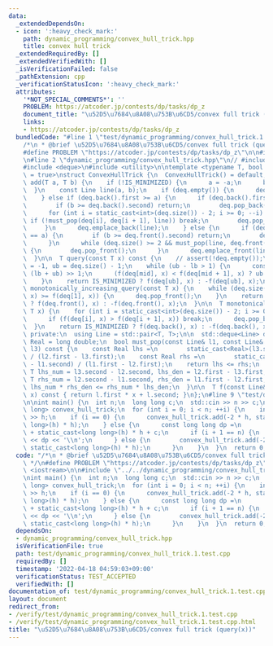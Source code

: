 ```yaml
---
data:
  _extendedDependsOn:
  - icon: ':heavy_check_mark:'
    path: dynamic_programming/convex_hull_trick.hpp
    title: convex hull trick
  _extendedRequiredBy: []
  _extendedVerifiedWith: []
  _isVerificationFailed: false
  _pathExtension: cpp
  _verificationStatusIcon: ':heavy_check_mark:'
  attributes:
    '*NOT_SPECIAL_COMMENTS*': ''
    PROBLEM: https://atcoder.jp/contests/dp/tasks/dp_z
    document_title: "\u52D5\u7684\u8A08\u753B\u6CD5/convex full trick (query(x))"
    links:
    - https://atcoder.jp/contests/dp/tasks/dp_z
  bundledCode: "#line 1 \"test/dynamic_programming/convex_hull_trick.1.test.cpp\"\n\
    /*\n * @brief \u52D5\u7684\u8A08\u753B\u6CD5/convex full trick (query(x))\n */\n\
    #define PROBLEM \"https://atcoder.jp/contests/dp/tasks/dp_z\"\n\n#include <iostream>\n\
    \n#line 2 \"dynamic_programming/convex_hull_trick.hpp\"\n// #include <cassert>\n\
    #include <deque>\n#include <utility>\n\ntemplate <typename T, bool IS_MINIMIZED\
    \ = true>\nstruct ConvexHullTrick {\n  ConvexHullTrick() = default;\n\n  void\
    \ add(T a, T b) {\n    if (!IS_MINIMIZED) {\n      a = -a;\n      b = -b;\n  \
    \  }\n    const Line line(a, b);\n    if (deq.empty()) {\n      deq.emplace_back(line);\n\
    \    } else if (deq.back().first >= a) {\n      if (deq.back().first == a) {\n\
    \        if (b >= deq.back().second) return;\n        deq.pop_back();\n      }\n\
    \      for (int i = static_cast<int>(deq.size()) - 2; i >= 0; --i) {\n       \
    \ if (!must_pop(deq[i], deq[i + 1], line)) break;\n        deq.pop_back();\n \
    \     }\n      deq.emplace_back(line);\n    } else {\n      if (deq.front().first\
    \ == a) {\n        if (b >= deq.front().second) return;\n        deq.pop_front();\n\
    \      }\n      while (deq.size() >= 2 && must_pop(line, deq.front(), deq[1]))\
    \ {\n        deq.pop_front();\n      }\n      deq.emplace_front(line);\n    }\n\
    \  }\n\n  T query(const T x) const {\n    // assert(!deq.empty());\n    int lb\
    \ = -1, ub = deq.size() - 1;\n    while (ub - lb > 1) {\n      const int mid =\
    \ (lb + ub) >> 1;\n      (f(deq[mid], x) < f(deq[mid + 1], x) ? ub : lb) = mid;\n\
    \    }\n    return IS_MINIMIZED ? f(deq[ub], x) : -f(deq[ub], x);\n  }\n\n  T\
    \ monotonically_increasing_query(const T x) {\n    while (deq.size() >= 2 && f(deq.front(),\
    \ x) >= f(deq[1], x)) {\n      deq.pop_front();\n    }\n    return IS_MINIMIZED\
    \ ? f(deq.front(), x) : -f(deq.front(), x);\n  }\n\n  T monotonically_decreasing_query(const\
    \ T x) {\n    for (int i = static_cast<int>(deq.size()) - 2; i >= 0; --i) {\n\
    \      if (f(deq[i], x) > f(deq[i + 1], x)) break;\n      deq.pop_back();\n  \
    \  }\n    return IS_MINIMIZED ? f(deq.back(), x) : -f(deq.back(), x);\n  }\n\n\
    \ private:\n  using Line = std::pair<T, T>;\n\n  std::deque<Line> deq;\n\n  using\
    \ Real = long double;\n  bool must_pop(const Line& l1, const Line& l2, const Line&\
    \ l3) const {\n    const Real lhs =\n        static_cast<Real>(l3.second - l2.second)\
    \ / (l2.first - l3.first);\n    const Real rhs =\n        static_cast<Real>(l2.second\
    \ - l1.second) / (l1.first - l2.first);\n    return lhs <= rhs;\n    // const\
    \ T lhs_num = l3.second - l2.second, lhs_den = l2.first - l3.first;\n    // const\
    \ T rhs_num = l2.second - l1.second, rhs_den = l1.first - l2.first;\n    // return\
    \ lhs_num * rhs_den <= rhs_num * lhs_den;\n  }\n\n  T f(const Line& l, const T\
    \ x) const { return l.first * x + l.second; }\n};\n#line 9 \"test/dynamic_programming/convex_hull_trick.1.test.cpp\"\
    \n\nint main() {\n  int n;\n  long long c;\n  std::cin >> n >> c;\n  ConvexHullTrick<long\
    \ long> convex_hull_trick;\n  for (int i = 0; i < n; ++i) {\n    int h;\n    std::cin\
    \ >> h;\n    if (i == 0) {\n      convex_hull_trick.add(-2 * h, static_cast<long\
    \ long>(h) * h);\n    } else {\n      const long long dp =\n          convex_hull_trick.query(h)\
    \ + static_cast<long long>(h) * h + c;\n      if (i + 1 == n) {\n        std::cout\
    \ << dp << '\\n';\n      } else {\n        convex_hull_trick.add(-2 * h, dp +\
    \ static_cast<long long>(h) * h);\n      }\n    }\n  }\n  return 0;\n}\n"
  code: "/*\n * @brief \u52D5\u7684\u8A08\u753B\u6CD5/convex full trick (query(x))\n\
    \ */\n#define PROBLEM \"https://atcoder.jp/contests/dp/tasks/dp_z\"\n\n#include\
    \ <iostream>\n\n#include \"../../dynamic_programming/convex_hull_trick.hpp\"\n\
    \nint main() {\n  int n;\n  long long c;\n  std::cin >> n >> c;\n  ConvexHullTrick<long\
    \ long> convex_hull_trick;\n  for (int i = 0; i < n; ++i) {\n    int h;\n    std::cin\
    \ >> h;\n    if (i == 0) {\n      convex_hull_trick.add(-2 * h, static_cast<long\
    \ long>(h) * h);\n    } else {\n      const long long dp =\n          convex_hull_trick.query(h)\
    \ + static_cast<long long>(h) * h + c;\n      if (i + 1 == n) {\n        std::cout\
    \ << dp << '\\n';\n      } else {\n        convex_hull_trick.add(-2 * h, dp +\
    \ static_cast<long long>(h) * h);\n      }\n    }\n  }\n  return 0;\n}\n"
  dependsOn:
  - dynamic_programming/convex_hull_trick.hpp
  isVerificationFile: true
  path: test/dynamic_programming/convex_hull_trick.1.test.cpp
  requiredBy: []
  timestamp: '2022-04-18 04:59:03+09:00'
  verificationStatus: TEST_ACCEPTED
  verifiedWith: []
documentation_of: test/dynamic_programming/convex_hull_trick.1.test.cpp
layout: document
redirect_from:
- /verify/test/dynamic_programming/convex_hull_trick.1.test.cpp
- /verify/test/dynamic_programming/convex_hull_trick.1.test.cpp.html
title: "\u52D5\u7684\u8A08\u753B\u6CD5/convex full trick (query(x))"
---
```

